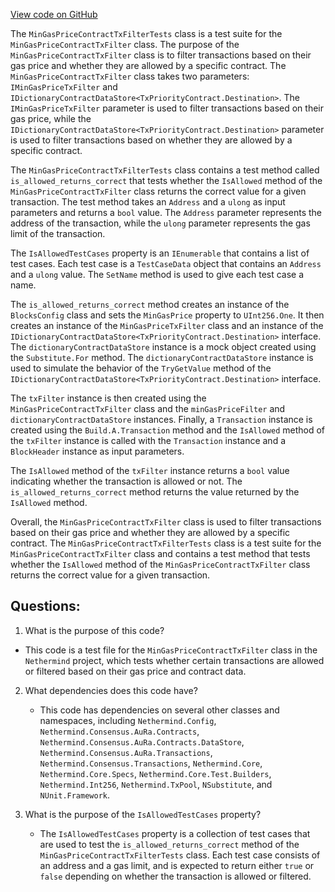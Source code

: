 [View code on GitHub](https://github.com/nethermindeth/nethermind/Nethermind.AuRa.Test/Transactions/MinGasPriceContractTxFilterTests.cs)

The `MinGasPriceContractTxFilterTests` class is a test suite for the `MinGasPriceContractTxFilter` class. The purpose of the `MinGasPriceContractTxFilter` class is to filter transactions based on their gas price and whether they are allowed by a specific contract. The `MinGasPriceContractTxFilter` class takes two parameters: `IMinGasPriceTxFilter` and `IDictionaryContractDataStore<TxPriorityContract.Destination>`. The `IMinGasPriceTxFilter` parameter is used to filter transactions based on their gas price, while the `IDictionaryContractDataStore<TxPriorityContract.Destination>` parameter is used to filter transactions based on whether they are allowed by a specific contract.

The `MinGasPriceContractTxFilterTests` class contains a test method called `is_allowed_returns_correct` that tests whether the `IsAllowed` method of the `MinGasPriceContractTxFilter` class returns the correct value for a given transaction. The test method takes an `Address` and a `ulong` as input parameters and returns a `bool` value. The `Address` parameter represents the address of the transaction, while the `ulong` parameter represents the gas limit of the transaction.

The `IsAllowedTestCases` property is an `IEnumerable` that contains a list of test cases. Each test case is a `TestCaseData` object that contains an `Address` and a `ulong` value. The `SetName` method is used to give each test case a name.

The `is_allowed_returns_correct` method creates an instance of the `BlocksConfig` class and sets the `MinGasPrice` property to `UInt256.One`. It then creates an instance of the `MinGasPriceTxFilter` class and an instance of the `IDictionaryContractDataStore<TxPriorityContract.Destination>` interface. The `dictionaryContractDataStore` instance is a mock object created using the `Substitute.For` method. The `dictionaryContractDataStore` instance is used to simulate the behavior of the `TryGetValue` method of the `IDictionaryContractDataStore<TxPriorityContract.Destination>` interface.

The `txFilter` instance is then created using the `MinGasPriceContractTxFilter` class and the `minGasPriceFilter` and `dictionaryContractDataStore` instances. Finally, a `Transaction` instance is created using the `Build.A.Transaction` method and the `IsAllowed` method of the `txFilter` instance is called with the `Transaction` instance and a `BlockHeader` instance as input parameters.

The `IsAllowed` method of the `txFilter` instance returns a `bool` value indicating whether the transaction is allowed or not. The `is_allowed_returns_correct` method returns the value returned by the `IsAllowed` method.

Overall, the `MinGasPriceContractTxFilter` class is used to filter transactions based on their gas price and whether they are allowed by a specific contract. The `MinGasPriceContractTxFilterTests` class is a test suite for the `MinGasPriceContractTxFilter` class and contains a test method that tests whether the `IsAllowed` method of the `MinGasPriceContractTxFilter` class returns the correct value for a given transaction.
## Questions: 
 1. What is the purpose of this code?
   - This code is a test file for the `MinGasPriceContractTxFilter` class in the `Nethermind` project, which tests whether certain transactions are allowed or filtered based on their gas price and contract data.

2. What dependencies does this code have?
   - This code has dependencies on several other classes and namespaces, including `Nethermind.Config`, `Nethermind.Consensus.AuRa.Contracts`, `Nethermind.Consensus.AuRa.Contracts.DataStore`, `Nethermind.Consensus.AuRa.Transactions`, `Nethermind.Consensus.Transactions`, `Nethermind.Core`, `Nethermind.Core.Specs`, `Nethermind.Core.Test.Builders`, `Nethermind.Int256`, `Nethermind.TxPool`, `NSubstitute`, and `NUnit.Framework`.

3. What is the purpose of the `IsAllowedTestCases` property?
   - The `IsAllowedTestCases` property is a collection of test cases that are used to test the `is_allowed_returns_correct` method of the `MinGasPriceContractTxFilterTests` class. Each test case consists of an address and a gas limit, and is expected to return either `true` or `false` depending on whether the transaction is allowed or filtered.